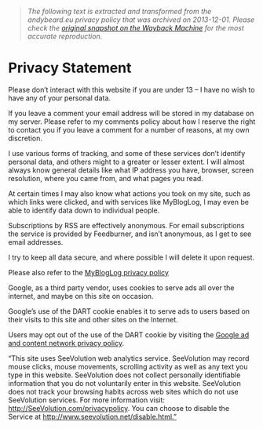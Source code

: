 > *The following text is extracted and transformed from the andybeard.eu privacy policy that was archived on 2013-12-01. Please check the [original snapshot on the Wayback Machine](https://web.archive.org/web/20131201212308id_/http%3A//andybeard.eu/privacy-statement) for the most accurate reproduction.*

# Privacy Statement

Please don’t interact with this website if you are under 13 – I have no wish to have any of your personal data.

If you leave a comment your email address will be stored in my database on my server. Please refer to my comments policy about how I reserve the right to contact you if you leave a comment for a number of reasons, at my own discretion.

I use various forms of tracking, and some of these services don’t identify personal data, and others might to a greater or lesser extent. I will almost always know general details like what IP address you have, browser, screen resolution, where you came from, and what pages you read.

At certain times I may also know what actions you took on my site, such as which links were clicked, and with services like MyBlogLog, I may even be able to identify data down to individual people.

Subscriptions by RSS are effectively anonymous. For email subscriptions the service is provided by Feedburner, and isn’t anonymous, as I get to see email addresses.

I try to keep all data secure, and where possible I will delete it upon request.

Please also refer to the [MyBlogLog privacy policy](http://www.mybloglog.com/buzz/privacy/)

Google, as a third party vendor, uses cookies to serve ads all over the internet, and maybe on this site on occasion.

Google’s use of the DART cookie enables it to serve ads to users based on their visits to this site and other sites on the Internet.

Users may opt out of the use of the DART cookie by visiting the [Google ad and content network privacy policy](http://www.google.com/privacy_ads.html).

“This site uses SeeVolution web analytics service. SeeVolution may record mouse clicks, mouse movements, scrolling activity as well as any text you type in this website. SeeVolution does not collect personally identifiable information that you do not voluntarily enter in this website. SeeVolution does not track your browsing habits across web sites which do not use SeeVolution services. For more information visit: http://SeeVolution.com/privacypolicy. You can choose to disable the Service at http://www.seevolution.net/disable.html.”
